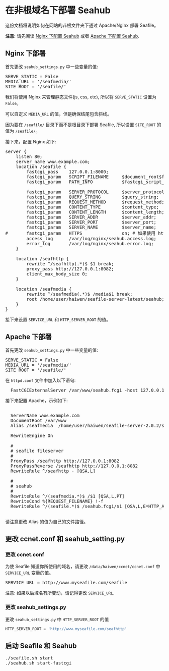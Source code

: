 # 在非根域名下部署 Seahub
这份文档将说明如何在网站的非根文件夹下通过 Apache/Nginx 部署 Seafile。

**注意:** 请先阅读 [Nginx 下配置 Seahub](deploy_with_nginx.md) 或者 [Apache 下配置 Seahub](deploy_with_apache.md).

## Nginx 下部署

首先更改 `seahub_settings.py` 中一些变量的值:

<pre>
SERVE_STATIC = False
MEDIA_URL = '/seafmedia/'
SITE_ROOT = '/seafile/'
</pre>

我们将使用 Nginx 来管理静态文件(js, css, etc), 所以将 <code>SERVE_STATIC</code> 设置为 `False`。

可以自定义 <code>MEDIA_URL</code> 的值，但是确保结尾包含斜线。

因为要在 <code>/seafile/</code> 目录下而不是根目录下部署 Seafile, 所以设置 <code>SITE_ROOT</code> 的值为 <code>/seafile/</code>。

接下来，配置 Nginx 如下:

<pre>
server {
    listen 80;
    server_name www.example.com;
    location /seafile {
        fastcgi_pass    127.0.0.1:8000;
        fastcgi_param   SCRIPT_FILENAME     $document_root$fastcgi_script_name;
        fastcgi_param   PATH_INFO           $fastcgi_script_name;

        fastcgi_param	SERVER_PROTOCOL	    $server_protocol;
        fastcgi_param   QUERY_STRING        $query_string;
        fastcgi_param   REQUEST_METHOD      $request_method;
        fastcgi_param   CONTENT_TYPE        $content_type;
        fastcgi_param   CONTENT_LENGTH      $content_length;
        fastcgi_param	SERVER_ADDR         $server_addr;
        fastcgi_param	SERVER_PORT         $server_port;
        fastcgi_param	SERVER_NAME         $server_name;
#       fastcgi_param   HTTPS               on; # 如果使用 https，请取消掉这行的注释。
        access_log      /var/log/nginx/seahub.access.log;
    	error_log       /var/log/nginx/seahub.error.log;
    }

    location /seafhttp {
        rewrite ^/seafhttp(.*)$ $1 break;
        proxy_pass http://127.0.0.1:8082;
        client_max_body_size 0;
    }

    location /seafmedia {
        rewrite ^/seafmedia(.*)$ /media$1 break;
        root /home/user/haiwen/seafile-server-latest/seahub;
    }
}
</pre>

接下来设置 `SERVICE_URL` 和 `HTTP_SERVER_ROOT` 的值。

## Apache 下部署

首先更改 `seahub_settings.py` 中一些变量的值:

<pre>
SERVE_STATIC = False
MEDIA_URL = '/seafmedia/'
SITE_ROOT = '/seafile/'
</pre>

在 `httpd.conf` 文件中加入以下语句:
<pre>
  FastCGIExternalServer /var/www/seahub.fcgi -host 127.0.0.1:8000
</pre>
接下来配置 Apache，示例如下:

<pre>
<VirtualHost *:80>
  ServerName www.example.com
  DocumentRoot /var/www
  Alias /seafmedia  /home/user/haiwen/seafile-server-2.0.2/seahub/media

  RewriteEngine On

  #
  # seafile fileserver
  #
  ProxyPass /seafhttp http://127.0.0.1:8082
  ProxyPassReverse /seafhttp http://127.0.0.1:8082
  RewriteRule ^/seafhttp - [QSA,L]

  #
  # seahub
  #
  RewriteRule ^/(seafmedia.*)$ /$1 [QSA,L,PT]
  RewriteCond %{REQUEST_FILENAME} !-f
  RewriteRule ^/(seafile.*)$ /seahub.fcgi/$1 [QSA,L,E=HTTP_AUTHORIZATION:%{HTTP:Authorization}]
</VirtualHost>
</pre>

请注意更改 Alias 的值为自己的文件路径。

## 更改 ccnet.conf 和 seahub_setting.py

### 更改 ccnet.conf

为使 Seafile 知道你所使用的域名，请更改 <code>/data/haiwen/ccnet/ccnet.conf</code> 中 <code>SERVICE_URL</code> 变量的值。

<pre>
SERVICE_URL = http://www.myseafile.com/seafile
</pre>

注意: 如果以后域名有所变动，请记得更改 <code>SERVICE_URL</code>.

### 更改 seahub_settings.py

更改 `seahub_settings.py` 中 `HTTP_SERVER_ROOT` 的值

```python
HTTP_SERVER_ROOT = 'http://www.myseafile.com/seafhttp'
```

## 启动 Seafile 和 Seahub

<pre>
./seafile.sh start
./seahub.sh start-fastcgi
</pre>
